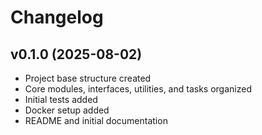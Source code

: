 # Changelog

## v0.1.0 (2025-08-02)

- Project base structure created
- Core modules, interfaces, utilities, and tasks organized
- Initial tests added
- Docker setup added
- README and initial documentation